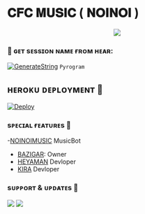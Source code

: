 # 𝐂𝐅𝐂 𝐌𝐔𝐒𝐈𝐂 ( 𝐍𝐎𝐈𝐍𝐎𝐈 ) 
<p align="center"><a href="https://t.me/eSport_BOTs"><img src="https://telegra.ph/file/a0047b8918a47dda7f66a.jpg"></a></p>


### 🧪 ɢᴇᴛ sᴇssɪᴏɴ ɴᴀᴍᴇ ғʀᴏᴍ ʜᴇᴀʀ:

[![GenerateString](https://img.shields.io/badge/repl.it-generateString-yellowgreen)](https://replit.com/@HEXOROP/eSportMusic) ``Pyrogram``
 

## ʜᴇʀᴏᴋᴜ ᴅᴇᴘʟᴏʏᴍᴇɴᴛ 💜

[![Deploy](https://www.herokucdn.com/deploy/button.svg)](https://heroku.com/deploy?template=https://github.com/BazigarX/CFCxMusicX)
 
### sᴘᴇᴄɪᴀʟ ғᴇᴀᴛᴜʀᴇs 💖

-[NOINOIMUSIC](https://t.me/NOINOIMUSICBOT) MusicBot
- [BAZIGAR](https://t.me/bazigaryt): Owner
- [HEYAMAN](https://t.me/heyaaman) Devloper
- [KIRA](https://t.me/Kiradeath_god) Devloper

### sᴜᴘᴘᴏʀᴛ & ᴜᴘᴅᴀᴛᴇs 🎑

<a href="https://t.me/CFC_BOT_SUPPORT"><img src="https://img.shields.io/badge/Join-Group%20Support-blue.svg?style=for-the-badge&logo=Telegram"></a> <a href="https://t.me/REGALTOS_BOTZ"><img src="https://img.shields.io/badge/Join-Updates%20Channel-blue.svg?style=for-the-badge&logo=Telegram"></a>

